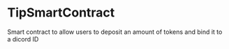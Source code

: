 # TipSmartContract

Smart contract to allow users to deposit an amount of tokens and bind it to a dicord ID